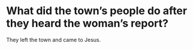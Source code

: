 # What did the town’s people do after they heard the woman’s report?

They left the town and came to Jesus.
